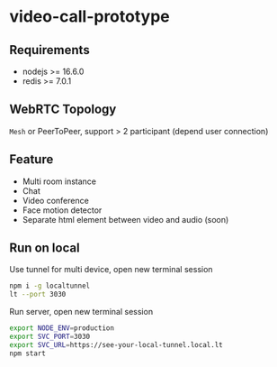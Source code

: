 # video-call-prototype

## Requirements

* nodejs >= 16.6.0
* redis >= 7.0.1

## WebRTC Topology
`Mesh` or PeerToPeer, support > 2 participant (depend user connection)

## Feature
* Multi room instance
* Chat
* Video conference
* Face motion detector
* Separate html element between video and audio (soon)

## Run on local

Use tunnel for multi device, open new terminal session
```sh
npm i -g localtunnel
lt --port 3030
```

Run server, open new terminal session
```sh
export NODE_ENV=production
export SVC_PORT=3030
export SVC_URL=https://see-your-local-tunnel.local.lt
npm start
```
